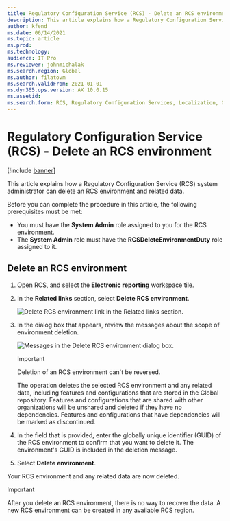 ```yaml
---
title: Regulatory Configuration Service (RCS) - Delete an RCS environment
description: This article explains how a Regulatory Configuration Service (RCS) system administrator can delete an RCS environment and related data.
author: kfend
ms.date: 06/14/2021
ms.topic: article
ms.prod: 
ms.technology: 
audience: IT Pro
ms.reviewer: johnmichalak
ms.search.region: Global
ms.author: filatovm
ms.search.validFrom: 2021-01-01
ms.dyn365.ops.version: AX 10.0.15
ms.assetid: 
ms.search.form: RCS, Regulatory Configuration Services, Localization, Global
---
```

# Regulatory Configuration Service (RCS) - Delete an RCS environment

[!include [banner](../../includes/banner.md)]

This article explains how a Regulatory Configuration Service (RCS) system administrator can delete an RCS environment and related data.

Before you can complete the procedure in this article, the following prerequisites must be met:

- You must have the **System Admin** role assigned to you for the RCS environment.
- The **System Admin** role must have the **RCSDeleteEnvironmentDuty** role assigned to it.

## Delete an RCS environment

1. Open RCS, and select the **Electronic reporting** workspace tile.
2. In the **Related links** section, select **Delete RCS environment**.

    ![Delete RCS environment link in the Related links section.](../media/01_RCS-Delete-Environ-Related-Link.PNG)

3. In the dialog box that appears, review the messages about the scope of environment deletion.

    ![Messages in the Delete RCS environment dialog box.](../media/01_RCS-Delete-Environ-Msg_noGUID.PNG)

    > [!IMPORTANT]
    > Deletion of an RCS environment can't be reversed.
    >
    > The operation deletes the selected RCS environment and any related data, including features and configurations that are stored in the Global repository. Features and configurations that are shared with other organizations will be unshared and deleted if they have no dependencies. Features and configurations that have dependencies will be marked as discontinued.

4. In the field that is provided, enter the globally unique identifier (GUID) of the RCS environment to confirm that you want to delete it. The environment's GUID is included in the deletion message.
5. Select **Delete environment**.
	
Your RCS environment and any related data are now deleted.

> [!IMPORTANT]
> After you delete an RCS environment, there is no way to recover the data. A new RCS environment can be created in any available RCS region.
